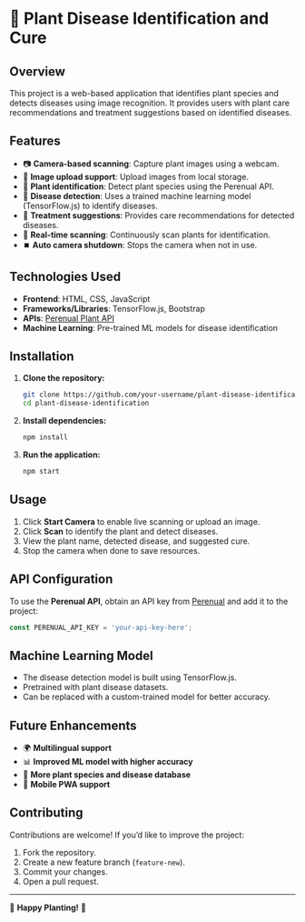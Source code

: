 # 🌱 Plant Disease Identification and Cure

##  Overview
This project is a web-based application that identifies plant species and detects diseases using image recognition. It provides users with plant care recommendations and treatment suggestions based on identified diseases.

##  Features
- 📷 **Camera-based scanning**: Capture plant images using a webcam.
- 📂 **Image upload support**: Upload images from local storage.
- 🌿 **Plant identification**: Detect plant species using the Perenual API.
- 🦠 **Disease detection**: Uses a trained machine learning model (TensorFlow.js) to identify diseases.
- 💊 **Treatment suggestions**: Provides care recommendations for detected diseases.
- 🔄 **Real-time scanning**: Continuously scan plants for identification.
- ⏹️ **Auto camera shutdown**: Stops the camera when not in use.

##  Technologies Used
- **Frontend**: HTML, CSS, JavaScript
- **Frameworks/Libraries**: TensorFlow.js, Bootstrap
- **APIs**: [Perenual Plant API](https://perenual.com/)
- **Machine Learning**: Pre-trained ML models for disease identification

##  Installation

1. **Clone the repository:**
   ```sh
   git clone https://github.com/your-username/plant-disease-identification.git
   cd plant-disease-identification
   ```

2. **Install dependencies:**
   ```sh
   npm install
   ```

3. **Run the application:**
   ```sh
   npm start
   ```

##  Usage
1. Click **Start Camera** to enable live scanning or upload an image.
2. Click **Scan** to identify the plant and detect diseases.
3. View the plant name, detected disease, and suggested cure.
4. Stop the camera when done to save resources.

##  API Configuration
To use the **Perenual API**, obtain an API key from [Perenual](https://perenual.com/) and add it to the project:
```js
const PERENUAL_API_KEY = 'your-api-key-here';
```

##  Machine Learning Model
- The disease detection model is built using TensorFlow.js.
- Pretrained with plant disease datasets.
- Can be replaced with a custom-trained model for better accuracy.

##  Future Enhancements
- 🌍 **Multilingual support**
- 📊 **Improved ML model with higher accuracy**
- 🔎 **More plant species and disease database**
- 📱 **Mobile PWA support**

##  Contributing
Contributions are welcome! If you’d like to improve the project:
1. Fork the repository.
2. Create a new feature branch (`feature-new`).
3. Commit your changes.
4. Open a pull request.

---
🌿 **Happy Planting!** 🌿

